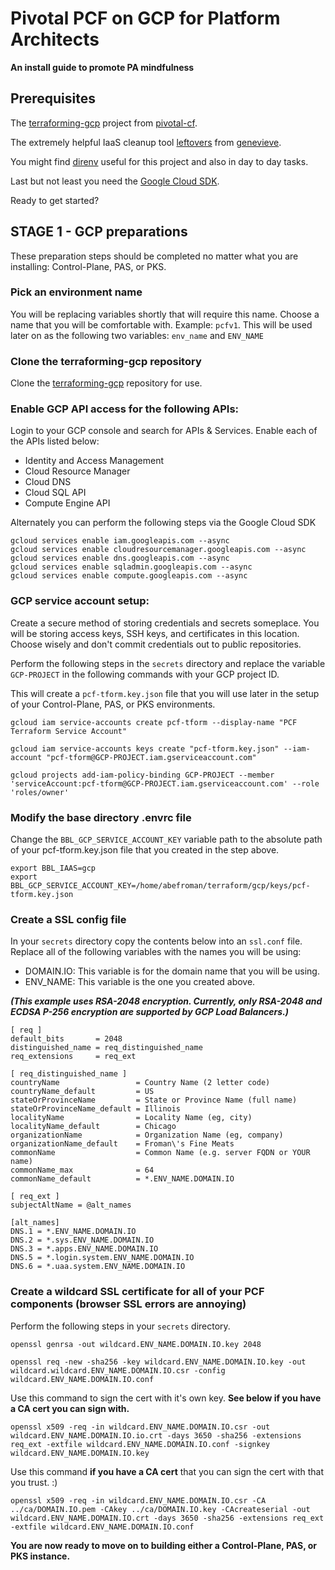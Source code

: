 # Pivotal PCF on GCP for Platform Architects
**An install guide to promote PA mindfulness**

## Prerequisites
The [terraforming-gcp](https://github.com/pivotal-cf/terraforming-gcp/) project from [pivotal-cf](https://github.com/pivotal-cf).

The extremely helpful IaaS cleanup tool [leftovers](https://github.com/genevieve/leftovers) from [genevieve](https://github.com/genevieve).

You might find [direnv](https://direnv.net/) useful for this project and also in day to day tasks.

Last but not least you need the [Google Cloud SDK](https://cloud.google.com/sdk/docs/).

Ready to get started?

## STAGE 1 - GCP preparations
These preparation steps should be completed no matter what you are installing: Control-Plane, PAS, or PKS.

### Pick an environment name
You will be replacing variables shortly that will require this name. Choose a name that you will be comfortable with. Example: `pcfv1`. This will be used later on as the following two variables: `env_name` and `ENV_NAME`

### Clone the terraforming-gcp repository
Clone the [terraforming-gcp](https://github.com/pivotal-cf/terraforming-gcp/) repository for use.

### Enable GCP API access for the following APIs:
Login to your GCP console and search for APIs & Services. Enable each of the APIs listed below:

  - Identity and Access Management
  - Cloud Resource Manager
  - Cloud DNS
  - Cloud SQL API
  - Compute Engine API

Alternately you can perform the following steps via the Google Cloud SDK
```
gcloud services enable iam.googleapis.com --async
gcloud services enable cloudresourcemanager.googleapis.com --async
gcloud services enable dns.googleapis.com --async
gcloud services enable sqladmin.googleapis.com --async
gcloud services enable compute.googleapis.com --async
```

### GCP service account setup:
Create a secure method of storing credentials and secrets someplace. You will be storing access keys, SSH keys, and certificates in this location. Choose wisely and don't commit credentials out to public repositories.

Perform the following steps in the `secrets` directory and replace the variable `GCP-PROJECT` in the following commands with your GCP project ID.

This will create a `pcf-tform.key.json` file that you will use later in the setup of your Control-Plane, PAS, or PKS environments.
```
gcloud iam service-accounts create pcf-tform --display-name "PCF Terraform Service Account"

gcloud iam service-accounts keys create "pcf-tform.key.json" --iam-account "pcf-tform@GCP-PROJECT.iam.gserviceaccount.com"

gcloud projects add-iam-policy-binding GCP-PROJECT --member 'serviceAccount:pcf-tform@GCP-PROJECT.iam.gserviceaccount.com' --role 'roles/owner'
```

### Modify the base directory .envrc file
Change the `BBL_GCP_SERVICE_ACCOUNT_KEY` variable path to the absolute path of your pcf-tform.key.json file that you created in the step above.
```
export BBL_IAAS=gcp
export BBL_GCP_SERVICE_ACCOUNT_KEY=/home/abefroman/terraform/gcp/keys/pcf-tform.key.json
```

### Create a SSL config file
In your `secrets` directory copy the contents below into an `ssl.conf` file. Replace all of the following variables with the names you will be using:

  - DOMAIN.IO: This variable is for the domain name that you will be using.
  - ENV_NAME: This variable is the one you created above.

__*(This example uses RSA-2048 encryption. Currently, only RSA-2048 and ECDSA P-256 encryption are supported by GCP Load Balancers.)*__
```
[ req ]
default_bits       = 2048
distinguished_name = req_distinguished_name
req_extensions     = req_ext

[ req_distinguished_name ]
countryName                 = Country Name (2 letter code)
countryName_default         = US
stateOrProvinceName         = State or Province Name (full name)
stateOrProvinceName_default = Illinois
localityName                = Locality Name (eg, city)
localityName_default        = Chicago
organizationName            = Organization Name (eg, company)
organizationName_default    = Froman\'s Fine Meats
commonName                  = Common Name (e.g. server FQDN or YOUR name)
commonName_max              = 64
commonName_default          = *.ENV_NAME.DOMAIN.IO

[ req_ext ]
subjectAltName = @alt_names

[alt_names]
DNS.1 = *.ENV_NAME.DOMAIN.IO
DNS.2 = *.sys.ENV_NAME.DOMAIN.IO
DNS.3 = *.apps.ENV_NAME.DOMAIN.IO
DNS.5 = *.login.system.ENV_NAME.DOMAIN.IO
DNS.6 = *.uaa.system.ENV_NAME.DOMAIN.IO
```

### Create a wildcard SSL certificate for all of your PCF components (browser SSL errors are annoying)
Perform the following steps in your `secrets` directory.

```
openssl genrsa -out wildcard.ENV_NAME.DOMAIN.IO.key 2048

openssl req -new -sha256 -key wildcard.ENV_NAME.DOMAIN.IO.key -out wildcard.wildcard.ENV_NAME.DOMAIN.IO.csr -config wildcard.ENV_NAME.DOMAIN.IO.conf
```

Use this command to sign the cert with it's own key. __See below if you have a CA cert you can sign with.__

```
openssl x509 -req -in wildcard.ENV_NAME.DOMAIN.IO.csr -out wildcard.ENV_NAME.DOMAIN.IO.io.crt -days 3650 -sha256 -extensions req_ext -extfile wildcard.ENV_NAME.DOMAIN.IO.conf -signkey wildcard.ENV_NAME.DOMAIN.IO.key
```

Use this command __if you have a CA cert__ that you can sign the cert with that you trust. :)

```
openssl x509 -req -in wildcard.ENV_NAME.DOMAIN.IO.csr -CA ../ca/DOMAIN.IO.pem -CAkey ../ca/DOMAIN.IO.key -CAcreateserial -out wildcard.ENV_NAME.DOMAIN.IO.crt -days 3650 -sha256 -extensions req_ext -extfile wildcard.ENV_NAME.DOMAIN.IO.conf
```

__You are now ready to move on to building either a Control-Plane, PAS, or PKS instance.__
<!--- SAMPLE COMMENT --->
